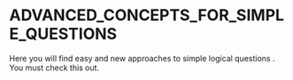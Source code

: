 # ADVANCED_CONCEPTS_FOR_SIMPLE_QUESTIONS
Here you will find easy and new approaches to simple logical questions . You must check this out.
